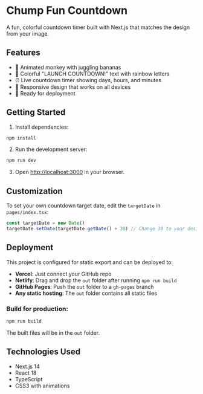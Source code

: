 # Chump Fun Countdown

A fun, colorful countdown timer built with Next.js that matches the design from your image.

## Features

- 🐒 Animated monkey with juggling bananas
- 🌈 Colorful "LAUNCH COUNTDOWN!" text with rainbow letters
- ⏰ Live countdown timer showing days, hours, and minutes
- 📱 Responsive design that works on all devices
- 🚀 Ready for deployment

## Getting Started

1. Install dependencies:
```bash
npm install
```

2. Run the development server:
```bash
npm run dev
```

3. Open [http://localhost:3000](http://localhost:3000) in your browser.

## Customization

To set your own countdown target date, edit the `targetDate` in `pages/index.tsx`:

```javascript
const targetDate = new Date()
targetDate.setDate(targetDate.getDate() + 30) // Change 30 to your desired days
```

## Deployment

This project is configured for static export and can be deployed to:

- **Vercel**: Just connect your GitHub repo
- **Netlify**: Drag and drop the `out` folder after running `npm run build`
- **GitHub Pages**: Push the `out` folder to a `gh-pages` branch
- **Any static hosting**: The `out` folder contains all static files

### Build for production:
```bash
npm run build
```

The built files will be in the `out` folder.

## Technologies Used

- Next.js 14
- React 18
- TypeScript
- CSS3 with animations
